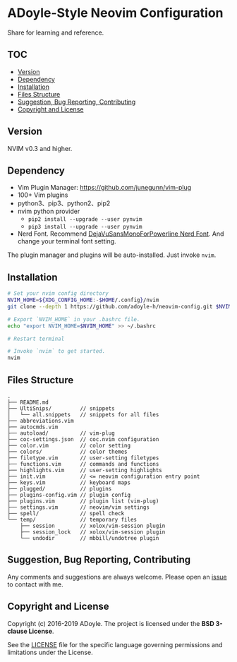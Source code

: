 # ADoyle-Style Neovim Configuration

Share for learning and reference.

## TOC

<!-- MarkdownTOC GFM -->

- [Version](#version)
- [Dependency](#dependency)
- [Installation](#installation)
- [Files Structure](#files-structure)
- [Suggestion, Bug Reporting, Contributing](#suggestion-bug-reporting-contributing)
- [Copyright and License](#copyright-and-license)

<!-- /MarkdownTOC -->

## Version

NVIM v0.3 and higher.

## Dependency

- Vim Plugin Manager: https://github.com/junegunn/vim-plug
- 100+ Vim plugins
- python3、pip3、python2、pip2
- nvim python provider
  - `pip2 install --upgrade --user pynvim`
  - `pip3 install --upgrade --user pynvim`
- Nerd Font. Recommend [DejaVuSansMonoForPowerline Nerd Font][font]. And change your terminal font setting.

The plugin manager and plugins will be auto-installed. Just invoke `nvim`.

## Installation

```sh
# Set your nvim config directory
NVIM_HOME=${XDG_CONFIG_HOME:-$HOME/.config}/nvim
git clone --depth 1 https://github.com/adoyle-h/neovim-config.git $NVIM_HOME

# Export `NVIM_HOME` in your .bashrc file.
echo "export NVIM_HOME=$NVIM_HOME" >> ~/.bashrc

# Restart terminal

# Invoke `nvim` to get started.
nvim
```

## Files Structure

```
.
├── README.md
├── UltiSnips/         // snippets
│   └── all.snippets   // snippets for all files
├── abbreviations.vim
├── autocmds.vim
├── autoload/          // vim-plug
├── coc-settings.json  // coc.nvim configuration
├── color.vim          // color setting
├── colors/            // color themes
├── filetype.vim       // user-setting filetypes
├── functions.vim      // commands and functions
├── highlights.vim     // user-setting highlights
├── init.vim           // <= neovim configuration entry point
├── keys.vim           // keyboard maps
├── plugged/           // plugins
├── plugins-config.vim // plugin config
├── plugins.vim        // plugin list (vim-plug)
├── settings.vim       // neovim/vim settings
├── spell/             // spell check
└── temp/              // temporary files
    ├── session        // xolox/vim-session plugin
    ├── session_lock   // xolox/vim-session plugin
    └── undodir        // mbbill/undotree plugin
```

## Suggestion, Bug Reporting, Contributing

Any comments and suggestions are always welcome. Please open an [issue][] to contact with me.

## Copyright and License

Copyright (c) 2016-2019 ADoyle. The project is licensed under the **BSD 3-clause License**.

See the [LICENSE][] file for the specific language governing permissions and limitations under the License.


<!-- links -->

[issue]: https://github.com/adoyle-h/neovim-config/issues
[LICENSE]: ./LICENSE
[font]: https://github.com/ryanoasis/nerd-fonts/tree/master/patched-fonts/DejaVuSansMono
